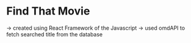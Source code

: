 # Find That Movie
-> created using React Framework of the Javascript 
-> used omdAPI to fetch searched title from the database
